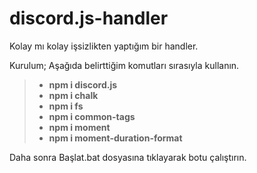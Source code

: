 # discord.js-handler
Kolay mı kolay işsizlikten yaptığım bir handler.

Kurulum;
Aşağıda belirttiğim komutları sırasıyla kullanın.
> * **npm i discord.js**
> * **npm i chalk**
> * **npm i fs**
> * **npm i common-tags**
> * **npm i moment**
> * **npm i moment-duration-format**

Daha sonra Başlat.bat dosyasına tıklayarak botu çalıştırın.
